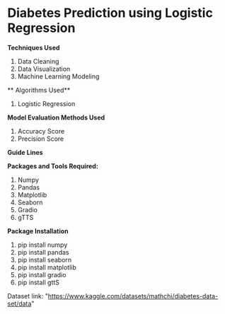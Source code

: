 # **Diabetes Prediction using Logistic Regression**

**Techniques Used**

1.   Data Cleaning
2.   Data Visualization
3.   Machine Learning Modeling

** Algorithms Used**

1.  Logistic Regression

**Model Evaluation Methods Used**


1.   Accuracy Score
2.   Precision Score

**Guide Lines**

**Packages and Tools Required:**

1.  Numpy
2.  Pandas 
3.  Matplotlib
4.  Seaborn
5.  Gradio
6.  gTTS

**Package Installation**

1. pip install numpy
2. pip install pandas
3. pip install seaborn
4. pip install matplotlib
5. pip install gradio
6. pip install gttS


Dataset link: "https://www.kaggle.com/datasets/mathchi/diabetes-data-set/data"
